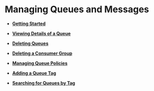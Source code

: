 # Managing Queues and Messages<a name="EN-US_TOPIC_0143117132"></a>

-   **[Getting Started](getting-started.md)**  

-   **[Viewing Details of a Queue](viewing-details-of-a-queue.md)**  

-   **[Deleting Queues](deleting-queues.md)**  

-   **[Deleting a Consumer Group](deleting-a-consumer-group.md)**  

-   **[Managing Queue Policies](managing-queue-policies.md)**  

-   **[Adding a Queue Tag](adding-a-queue-tag.md)**  

-   **[Searching for Queues by Tag](searching-for-queues-by-tag.md)**  


